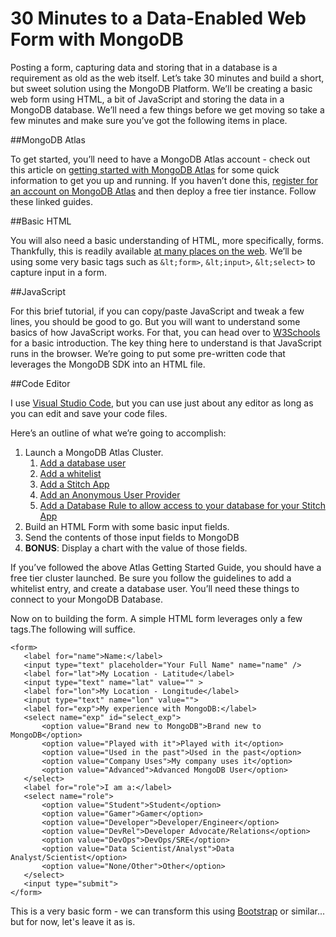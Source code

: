 
# 30 Minutes to a Data-Enabled Web Form with MongoDB

Posting a form, capturing data and storing that in a database is a requirement as old as the web itself. Let’s take 30 minutes and build a short, but sweet solution using the MongoDB Platform. We’ll be creating a basic web form using HTML, a bit of JavaScript and storing the data in a MongoDB database. We’ll need a few things before we get moving so take a few minutes and make sure you’ve got the following items in place.

##MongoDB Atlas

To get started, you’ll need to have a MongoDB Atlas account - check out this article on [getting started with MongoDB Atlas](https://docs.atlas.mongodb.com/getting-started/) for some quick information to get you up and running.  If you haven’t done this, [register for an account on MongoDB Atlas](https://docs.atlas.mongodb.com/tutorial/create-atlas-account/) and then deploy a free tier instance. Follow these linked guides.

##Basic HTML

You will also need a basic understanding of HTML, more specifically, forms. Thankfully, this is readily available [at many places on the web](https://www.w3schools.com/html/html_forms.asp). We’ll be using some very basic tags such as `&lt;form>`, `&lt;input>`, `&lt;select>` to capture input in a form.

##JavaScript

For this brief tutorial, if you can copy/paste JavaScript and tweak a few lines, you should be good to go. But you will want to understand some basics of how JavaScript works. For that, you can head over to [W3Schools](https://www.w3schools.com/js/) for a basic introduction. The key thing here to understand is that JavaScript runs in the browser. We’re going to put some pre-written code that leverages the MongoDB SDK into an HTML file. 

##Code Editor

I use [Visual Studio Code](https://code.visualstudio.com/), but you can use just about any editor as long as you can edit and save your code files. 

Here’s an outline of what we’re going to accomplish:

1. Launch a MongoDB Atlas Cluster.
    1. [Add a database user](https://docs.atlas.mongodb.com/security-add-mongodb-users/#add-database-users)
    2. [Add a whitelist](https://docs.atlas.mongodb.com/security-whitelist/)
    3. [Add a Stitch App](https://docs.mongodb.com/stitch/procedures/create-stitch-app/)
    4. [Add an Anonymous User Provider](https://docs.mongodb.com/stitch/authentication/anonymous/)
    5. [Add a Database Rule to allow access to your database for your Stitch App](https://docs.mongodb.com/stitch/mongodb/define-roles-and-permissions/#procedure)
2. Build an HTML Form with some basic input fields.
3. Send the contents of those input fields to MongoDB
4. **BONUS**: Display a chart with the value of those fields.

If you’ve followed the above Atlas Getting Started Guide, you should have a free tier cluster launched. Be sure you follow the guidelines to add a whitelist entry, and create a database user. You’ll need these things to connect to your MongoDB Database.

Now on to building the form. A simple HTML form leverages only a few tags.The following will suffice.


```
<form>
   <label for="name">Name:</label>
   <input type="text" placeholder="Your Full Name" name="name" />
   <label for="lat">My Location - Latitude</label>
   <input type="text" name="lat" value="" >
   <label for="lon">My Location - Longitude</label>
   <input type="text" name="lon" value="">
   <label for="exp">My experience with MongoDB:</label>
   <select name="exp" id="select_exp">
       <option value="Brand new to MongoDB">Brand new to MongoDB</option>
       <option value="Played with it">Played with it</option>
       <option value="Used in the past">Used in the past</option>
       <option value="Company Uses">My company uses it</option>
       <option value="Advanced">Advanced MongoDB User</option>
   </select>
   <label for="role">I am a:</label>
   <select name="role">
       <option value="Student">Student</option>
       <option value="Gamer">Gamer</option>
       <option value="Developer">Developer/Engineer</option>
       <option value="DevRel">Developer Advocate/Relations</option>
       <option value="DevOps">DevOps/SRE</option>
       <option value="Data Scientist/Analyst">Data Analyst/Scientist</option>
       <option value="None/Other">Other</option>
   </select>
   <input type="submit">
</form>
```

This is a very basic form - we can transform this using [Bootstrap](https://getbootstrap.com/) or similar... but for now, let's leave it as is.